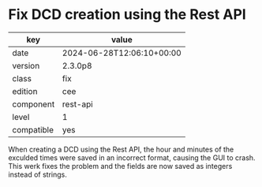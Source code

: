 [//]: # (werk v2)
# Fix DCD creation using the Rest API

key        | value
---------- | ---
date       | 2024-06-28T12:06:10+00:00
version    | 2.3.0p8
class      | fix
edition    | cee
component  | rest-api
level      | 1
compatible | yes

When creating a DCD using the Rest API, the hour and minutes of the exculded
times were saved in an incorrect format, causing the GUI to crash. This werk
fixes the problem and the fields are now saved as integers instead of strings.

